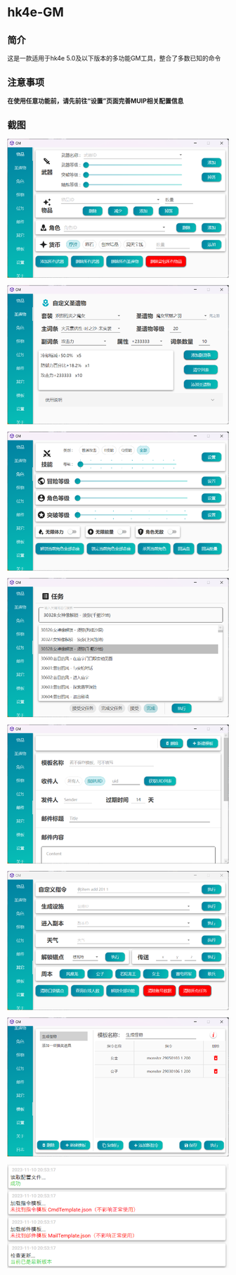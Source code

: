 # hk4e-GM

## 简介

这是一款适用于hk4e 5.0及以下版本的多功能GM工具，整合了多数已知的命令

## 注意事项

**在使用任意功能前，请先前往“设置”页面完善MUIP相关配置信息**

## 截图

![Alt text](imgs/image.png)

![Alt text](imgs/image-1.png)

![Alt text](imgs/image-2.png)

![Alt text](imgs/image-3.png)

![Alt text](imgs/image-4.png)

![Alt text](imgs/image-5.png)

![Alt text](imgs/image-6.png)

![Alt text](imgs/image-8.png)
